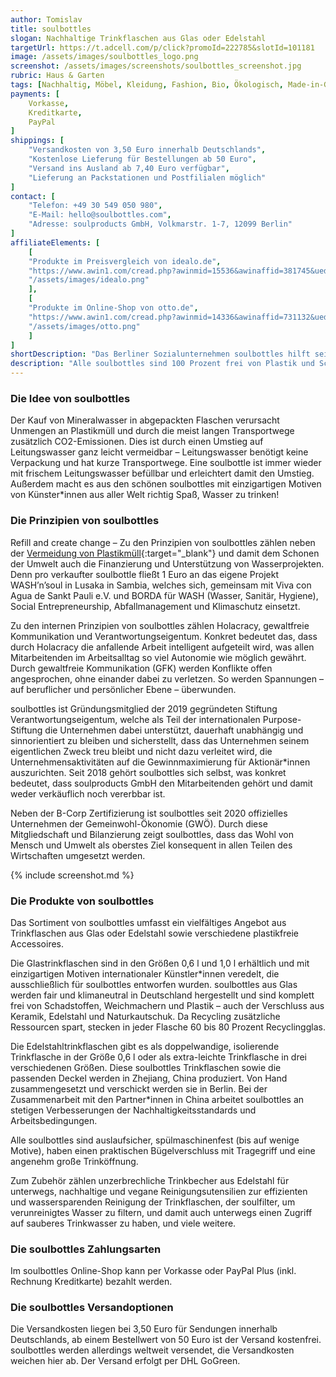 ```yaml
---
author: Tomislav
title: soulbottles
slogan: Nachhaltige Trinkflaschen aus Glas oder Edelstahl
targetUrl: https://t.adcell.com/p/click?promoId=222785&slotId=101181
image: /assets/images/soulbottles_logo.png
screenshot: /assets/images/screenshots/soulbottles_screenshot.jpg
rubric: Haus & Garten
tags: [Nachhaltig, Möbel, Kleidung, Fashion, Bio, Ökologisch, Made-in-Germany]
payments: [
    Vorkasse,
    Kreditkarte,
    PayPal
]
shippings: [
    "Versandkosten von 3,50 Euro innerhalb Deutschlands",
    "Kostenlose Lieferung für Bestellungen ab 50 Euro",
    "Versand ins Ausland ab 7,40 Euro verfügbar",
    "Lieferung an Packstationen und Postfilialen möglich"
]
contact: [
    "Telefon: +49 30 549 050 980",
    "E-Mail: hello@soulbottles.com",
    "Adresse: soulproducts GmbH, Volkmarstr. 1-7, 12099 Berlin"
]
affiliateElements: [
    [
    "Produkte im Preisvergleich von idealo.de", 
    "https://www.awin1.com/cread.php?awinmid=15536&awinaffid=381745&ued=https%3A%2F%2Fwww.idealo.de%2Fpreisvergleich%2FMainSearchProductCategory.html%3Fq%3Dsoulbottles", 
    "/assets/images/idealo.png"
    ],
    [
    "Produkte im Online-Shop von otto.de", 
    "https://www.awin1.com/cread.php?awinmid=14336&awinaffid=731132&ued=https%3A%2F%2Fwww.otto.de%2Fsuche%2Fsoulbottles", 
    "/assets/images/otto.png"
    ]
]
shortDescription: "Das Berliner Sozialunternehmen soulbottles hilft seinen Kund*innen mit nachhaltig produzierten, wiederbefüllbaren Trinkflaschen aus Glas oder Edelstahl, auf Plastikflaschen zu verzichten und dabei jede Menge Müll und CO2 einzusparen."
description: "Alle soulbottles sind 100 Prozent frei von Plastik und Schadstoffen. Dafür wird in der Produktentwicklung auf ökologische Alternativen gesetzt, bei denen der Großteil der Rohware des Materials aus Deutschland kommt, um kurze Transportwege zu garantieren."
---
```


### Die Idee von soulbottles

Der Kauf von Mineralwasser in abgepackten Flaschen verursacht Unmengen an Plastikmüll und durch die meist langen Transportwege zusätzlich CO2-Emissionen. Dies ist durch einen Umstieg auf Leitungswasser ganz leicht vermeidbar – Leitungswasser benötigt keine Verpackung und hat kurze Transportwege. Eine soulbottle ist immer wieder mit frischem Leitungswasser befüllbar und erleichtert damit den Umstieg. Außerdem macht es aus den schönen soulbottles mit einzigartigen Motiven von Künster*innen aus aller Welt richtig Spaß, Wasser zu trinken!

### Die Prinzipien von soulbottles

Refill and create change – Zu den Prinzipien von soulbottles zählen neben der [Vermeidung von Plastikmüll](https://www.soulbottles.de/vision-mission/produkte){:target="_blank"} und damit dem Schonen der Umwelt auch die Finanzierung und Unterstützung von Wasserprojekten. Denn pro verkaufter soulbottle fließt 1 Euro an das eigene Projekt WASH’n’soul in Lusaka in Sambia, welches sich, gemeinsam mit Viva con Agua de Sankt Pauli e.V. und BORDA für WASH (Wasser, Sanitär, Hygiene), Social Entrepreneurship, Abfallmanagement und Klimaschutz einsetzt.

Zu den internen Prinzipien von soulbottles zählen Holacracy, gewaltfreie Kommunikation und Verantwortungseigentum. Konkret bedeutet das, dass durch Holacracy die anfallende Arbeit intelligent aufgeteilt wird, was allen Mitarbeitenden im Arbeitsalltag so viel Autonomie wie möglich gewährt. Durch gewaltfreie Kommunikation (GFK) werden Konflikte offen angesprochen, ohne einander dabei zu verletzen. So werden Spannungen – auf beruflicher und persönlicher Ebene – überwunden.

soulbottles ist Gründungsmitglied der 2019 gegründeten Stiftung Verantwortungseigentum, welche als Teil der internationalen Purpose-Stiftung die Unternehmen dabei unterstützt, dauerhaft unabhängig und sinnorientiert zu bleiben und sicherstellt, dass das Unternehmen seinem eigentlichen Zweck treu bleibt und nicht dazu verleitet wird, die Unternehmensaktivitäten auf die Gewinnmaximierung für Aktionär*innen auszurichten. Seit 2018 gehört soulbottles sich selbst, was konkret bedeutet, dass soulproducts GmbH den Mitarbeitenden gehört und damit weder verkäuflich noch vererbbar ist.

Neben der B-Corp Zertifizierung ist soulbottles seit 2020 offizielles Unternehmen der Gemeinwohl-Ökonomie (GWÖ). Durch diese Mitgliedschaft und Bilanzierung zeigt soulbottles, dass das Wohl von Mensch und Umwelt als oberstes Ziel konsequent in allen Teilen des Wirtschaften umgesetzt werden.

{% include screenshot.md %}

### Die Produkte von soulbottles

Das Sortiment von soulbottles umfasst ein vielfältiges Angebot aus Trinkflaschen aus Glas oder Edelstahl sowie verschiedene plastikfreie Accessoires. 

Die Glastrinkflaschen sind in den Größen 0,6 l und 1,0 l erhältlich und mit einzigartigen Motiven internationaler Künstler*innen veredelt, die ausschließlich für soulbottles entworfen wurden. soulbottles aus Glas werden fair und klimaneutral in Deutschland hergestellt und sind komplett frei von Schadstoffen, Weichmachern und Plastik – auch der Verschluss aus Keramik, Edelstahl und Naturkautschuk. Da Recycling zusätzliche Ressourcen spart, stecken in jeder Flasche 60 bis 80 Prozent Recyclingglas.

Die Edelstahltrinkflaschen gibt es als doppelwandige, isolierende Trinkflasche in der Größe 0,6 l oder als extra-leichte Trinkflasche in drei verschiedenen Größen. Diese soulbottles Trinkflaschen sowie die passenden Deckel werden in Zhejiang, China produziert. Von Hand zusammengesetzt und verschickt werden sie in Berlin. Bei der Zusammenarbeit mit den Partner*innen in China arbeitet soulbottles an stetigen Verbesserungen der Nachhaltigkeitsstandards und Arbeitsbedingungen.

Alle soulbottles sind auslaufsicher, spülmaschinenfest (bis auf wenige Motive), haben einen praktischen Bügelverschluss mit Tragegriff und eine angenehm große Trinköffnung.

Zum Zubehör zählen unzerbrechliche Trinkbecher aus Edelstahl für unterwegs, nachhaltige und vegane Reinigungsutensilien zur effizienten und wassersparenden Reinigung der Trinkflaschen, der soulfilter, um verunreinigtes Wasser zu filtern, und damit auch unterwegs einen Zugriff auf sauberes Trinkwasser zu haben, und viele weitere.

### Die soulbottles Zahlungsarten

Im soulbottles Online-Shop kann per Vorkasse oder PayPal Plus (inkl. Rechnung Kreditkarte) bezahlt werden.

### Die soulbottles Versandoptionen

Die Versandkosten liegen bei 3,50 Euro für Sendungen innerhalb Deutschlands, ab einem Bestellwert von 50 Euro ist der Versand kostenfrei. soulbottles werden allerdings weltweit versendet, die Versandkosten weichen hier ab. Der Versand erfolgt per DHL GoGreen.